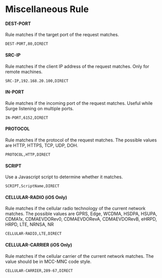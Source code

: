 # Miscellaneous Rule

#### DEST-PORT

Rule matches if the target port of the request matches.

```
DEST-PORT,80,DIRECT
```

#### SRC-IP

Rule matches if the client IP address of the request matches. Only for remote machines.

```
SRC-IP,192.168.20.100,DIRECT
```


#### IN-PORT

Rule matches if the incoming port of the request matches. Useful while Surge listening on multiple ports.

```
IN-PORT,6152,DIRECT
```


#### PROTOCOL 

Rule matches if the protocol of the request matches. The possible values are HTTP, HTTPS, TCP, UDP, DOH.

```
PROTOCOL,HTTP,DIRECT
```

#### SCRIPT

Use a Javascript script to determine whether it matches.

```
SCRIPT,ScriptName,DIRECT
```


#### CELLULAR-RADIO (iOS Only)

Rule matches if the cellular radio technology of the current network matches. The possible values are GPRS, Edge, WCDMA, HSDPA, HSUPA, CDMA1x, CDMAEVDORev0, CDMAEVDORevA, CDMAEVDORevB, eHRPD, HRPD, LTE, NRNSA, NR

```
CELLULAR-RADIO,LTE,DIRECT
```


#### CELLULAR-CARRIER (iOS Only)

Rule matches if the cellular carrier of the current network matches. The value should be in MCC-MNC code style.

```
CELLULAR-CARRIER,289-67,DIRECT
```


